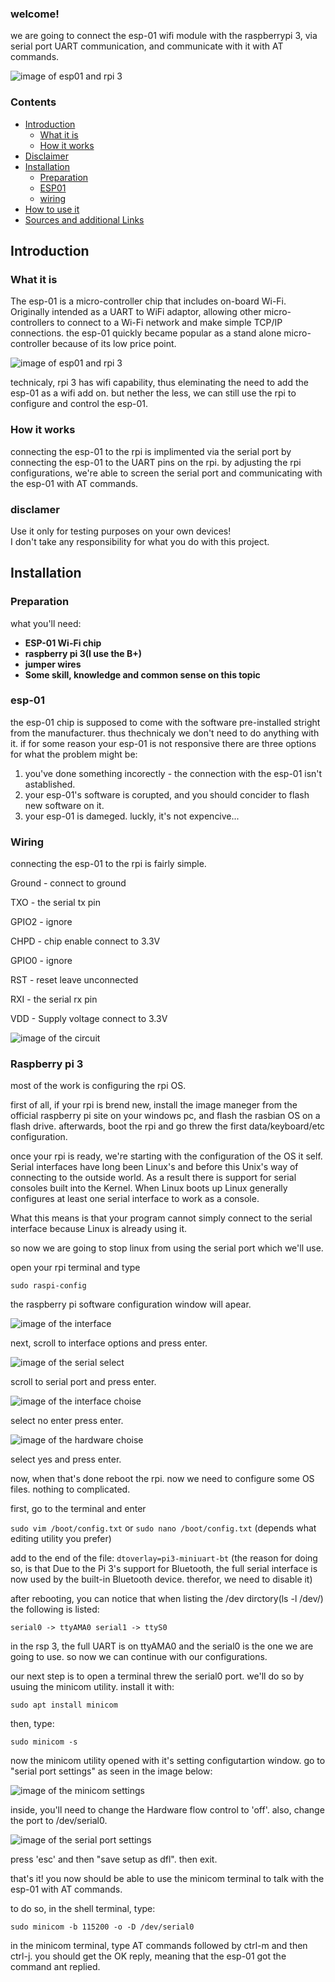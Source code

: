 ### welcome!

we are going to connect the esp-01 wifi module with the raspberrypi 3, via serial port UART communication, and communicate with it with AT commands.  

![image of esp01 and rpi 3](https://raw.githubusercontent.com/Talzaidman/rpi-esp01-serialconnection/main/images/rpi-esp01.jpg)

### Contents
- [Introduction](#Introduction)
  - [What it is](#what-it-is)
  - [How it works](#how-it-works)
- [Disclaimer](#disclaimer)
- [Installation](#installation)
  - [Preparation](#preparation)  
  - [ESP01](#esp01)
  - [wiring](#wiring)
- [How to use it](#how-to-use-it)
- [Sources and additional Links](#sources-and-additional-links)

## Introduction ##

### What it is

The esp-01 is a micro-controller chip that includes on-board Wi-Fi. Originally intended as a UART to WiFi adaptor, allowing other micro-controllers to connect to a Wi-Fi network and make simple TCP/IP connections. the esp-01 quickly became popular as a stand alone micro-controller because of its low price point.

![image of esp01 and rpi 3](https://raw.githubusercontent.com/Talzaidman/rpi-esp01-serialconnection/main/images/esp01.jpg)

technicaly, rpi 3 has wifi capability, thus eleminating the need to add the esp-01 as a wifi add on. but nether the less, we can still use the rpi to configure and control the esp-01.

### How it works

connecting the esp-01 to the rpi is implimented via the serial port by connecting the esp-01 to the UART pins on the rpi.
by adjusting the rpi configurations, we're able to screen the serial port and communicating with the esp-01 with AT commands.

### disclamer

Use it only for testing purposes on your own devices!  
I don't take any responsibility for what you do with this project. 

## Installation

### Preparation

what you'll need:
- **ESP-01 Wi-Fi chip** 
- **raspberry pi 3(I use the B+)** 
- **jumper wires**  
- **Some skill, knowledge and common sense on this topic**  

### esp-01

the esp-01 chip is supposed to come with the software pre-installed stright from the manufacturer. thus thechnicaly we don't need to do anything with it.
if for some reason your esp-01 is not responsive there are three options for what the problem might be:
1) you've done something incorectly - the connection with the esp-01 isn't astablished.
2) your esp-01's software is corupted, and you should concider to flash new software on it.
3) your esp-01 is dameged. luckly, it's not expencive...

### Wiring

connecting the esp-01 to the rpi is fairly simple.

Ground - connect to ground

TXO - the serial tx pin

GPIO2 - ignore

CHPD - chip enable connect to 3.3V

GPIO0 - ignore

RST - reset leave unconnected

RXI - the serial rx pin

VDD - Supply voltage connect to 3.3V


![image of the circuit](https://raw.githubusercontent.com/Talzaidman/rpi-esp01-serialconnection/main/images/circuit.jpg)

### Raspberry pi 3

most of the work is configuring the rpi OS.

first of all, if your rpi is brend new, install the image maneger from the official raspberry pi site on your windows pc, and flash the rasbian OS on a flash drive. afterwards, boot the rpi and go threw the first data/keyboard/etc configuration.

once your rpi is ready, we're starting with the configuration of the OS it self. Serial interfaces have long been Linux's and before this Unix's way of connecting to the outside world. As a result there is support for serial consoles built into the Kernel. When Linux boots up Linux generally configures at least one serial interface to work as a console.

What this means is that your program cannot simply connect to the serial interface because Linux is already using it. 

so now we are going to stop linux from using the serial port which we'll use.

open your rpi terminal and type

`sudo raspi-config`

the raspberry pi software configuration window will apear.

![image of the interface](https://raw.githubusercontent.com/Talzaidman/rpi-esp01-serialconnection/main/images/interface.jpeg)

next, scroll to interface options and press enter.

![image of the serial select](https://raw.githubusercontent.com/Talzaidman/rpi-esp01-serialconnection/main/images/serial.jpeg)

scroll to serial port and press enter.

![image of the interface choise](https://raw.githubusercontent.com/Talzaidman/rpi-esp01-serialconnection/main/images/shell.jpeg)

select no enter press enter.

![image of the hardware choise](https://raw.githubusercontent.com/Talzaidman/rpi-esp01-serialconnection/main/images/hardware.jpeg)

select yes and press enter.

now, when that's done reboot the rpi. now we need to configure some OS files. nothing to complicated.

first, go to the terminal and enter 

`sudo vim /boot/config.txt` or `sudo nano /boot/config.txt` (depends what editing utility you prefer)

add to the end of the file:
`dtoverlay=pi3-miniuart-bt`
(the reason for doing so, is that Due to the Pi 3's support for Bluetooth, the full serial interface is now used by the built-in Bluetooth device. therefor, we need to disable it)

after rebooting, you can notice that when listing the /dev dirctory(ls -l /dev/) the following is listed:

`serial0 -> ttyAMA0
serial1 -> ttyS0`

in the rsp 3, the full UART is on ttyAMA0 and the serial0 is the one we are going to use. so now we can continue with our configurations. 

our next step is to open a terminal threw the serial0 port. we'll do so by usuing the minicom utility.
install it with:

`sudo apt install minicom`

then, type:

`sudo minicom -s`

now the minicom utility opened with it's setting configutartion window.
go to "serial port settings" as seen in the image below:

![image of the minicom settings](https://raw.githubusercontent.com/Talzaidman/rpi-esp01-serialconnection/main/images/config.jpeg)

inside, you'll need to change the Hardware flow control to 'off'.
also, change the port to /dev/serial0.

![image of the serial port settings](https://raw.githubusercontent.com/Talzaidman/rpi-esp01-serialconnection/main/images/flow.jpeg)

press 'esc' and then "save setup as dfl". then exit.

that's it! you now should be able to use the minicom terminal to talk with the esp-01 with AT commands.

to do so, in the shell terminal, type:

`sudo minicom -b 115200 -o -D /dev/serial0` 

in the minicom terminal, type AT commands followed by ctrl-m and then ctrl-j. you should get the OK reply, meaning that the esp-01 got the command ant replied.





